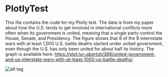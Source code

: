 # PlotlyTest
This file contains the code for my Plotly test. The data is from my paper about how the U.S. tends to get involved in international conflicts more often when its government is united, meaning that a single party control the House, Senate, and Presidency. The figure shows that 8 of the 9 internstate wars with at least 1,000 U.S. battle deaths started under united government, even though the U.S. has only been united for about half its history. The graph is available here: https://plot.ly/~abertoli/389/united-government-and-us-interstate-wars-with-at-least-1000-us-battle-deaths/.
      
  ![alt tag](https://cloud.githubusercontent.com/assets/7791421/8064835/2a615704-0e92-11e5-92f2-34405afe58c3.png)
